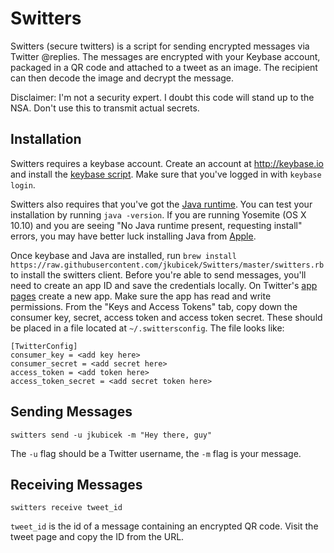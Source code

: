 Switters
========

Switters (secure twitters) is a script for sending encrypted messages via Twitter @replies. The messages are encrypted with your Keybase account, packaged in a QR code and attached to a tweet as an image. The recipient can then decode the image and decrypt the message. 

Disclaimer: I'm not a security expert. I doubt this code will stand up to the NSA. Don't use this to transmit actual secrets.

Installation
------------

Switters requires a keybase account. Create an account at http://keybase.io and install the [keybase script](kb). Make sure that you've logged in with `keybase login`.

Switters also requires that you've got the [Java runtime](java). You can test your installation by running `java -version`. If you are running Yosemite (OS X 10.10) and you are seeing "No Java runtime present, requesting install" errors, you may have better luck installing Java from [Apple](apple). 

Once keybase and Java are installed, run `brew install https://raw.githubusercontent.com/jkubicek/Switters/master/switters.rb` to install the switters client. Before you're able to send messages, you'll need to create an app ID and save the credentials locally. On Twitter's [app pages](td) create a new app. Make sure the app has read and write permissions. From the "Keys and Access Tokens" tab, copy down the consumer key, secret, access token and access token secret. These should be placed in a file located at `~/.swittersconfig`. The file looks like:

    [TwitterConfig]
    consumer_key = <add key here>
    consumer_secret = <add secret here>
    access_token = <add token here>
    access_token_secret = <add secret token here>
	
Sending Messages
----------------

    switters send -u jkubicek -m "Hey there, guy"
    
The `-u` flag should be a Twitter username, the `-m` flag is your message. 

Receiving Messages
------------------

    switters receive tweet_id

`tweet_id` is the id of a message containing an encrypted QR code. Visit the tweet page and copy the ID from the URL. 

[kb]: https://keybase.io/docs/command_line/installation
[td]: https://apps.twitter.com
[java]: http://www.oracle.com/technetwork/java/javase/downloads/jre8-downloads-2133155.html
[apple]: http://support.apple.com/kb/DL1572
